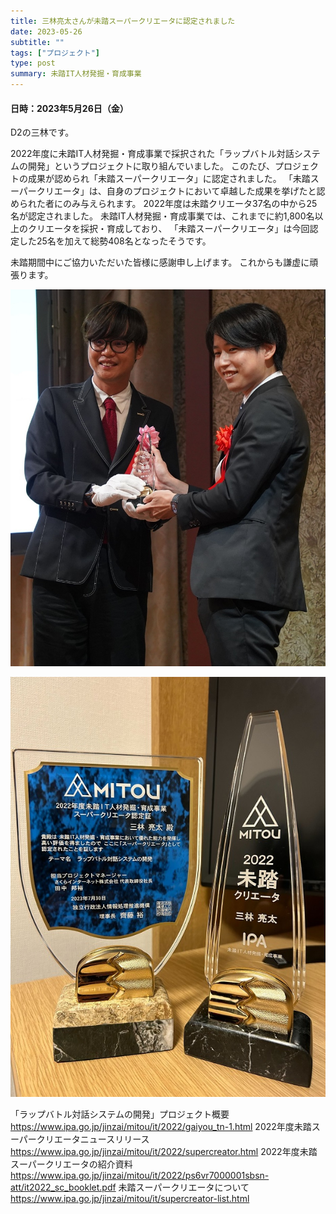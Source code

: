 ```yaml
---
title: 三林亮太さんが未踏スーパークリエータに認定されました
date: 2023-05-26
subtitle: ""
tags: ["プロジェクト"]
type: post
summary: 未踏IT人材発掘・育成事業
---
```



#### 日時：2023年5月26日（金）

D2の三林です。

2022年度に未踏IT人材発掘・育成事業で採択された「ラップバトル対話システムの開発」というプロジェクトに取り組んでいました。
このたび、プロジェクトの成果が認められ「未踏スーパークリエータ」に認定されました。
「未踏スーパークリエータ」は、自身のプロジェクトにおいて卓越した成果を挙げたと認められた者にのみ与えられます。
2022年度は未踏クリエータ37名の中から25名が認定されました。
未踏IT人材発掘・育成事業では、これまでに約1,800名以上のクリエータを採択・育成しており、
「未踏スーパークリエータ」は今回認定した25名を加えて総勢408名となったそうです。

未踏期間中にご協力いただいた皆様に感謝申し上げます。
これからも謙虚に頑張ります。

![](picture1.jpg)

![](picture2.jpg)

「ラップバトル対話システムの開発」プロジェクト概要
https://www.ipa.go.jp/jinzai/mitou/it/2022/gaiyou_tn-1.html
2022年度未踏スーパークリエータニュースリリース
https://www.ipa.go.jp/jinzai/mitou/it/2022/supercreator.html
2022年度未踏スーパークリエータの紹介資料
https://www.ipa.go.jp/jinzai/mitou/it/2022/ps6vr7000001sbsn-att/it2022_sc_booklet.pdf
未踏スーパークリエータについて
https://www.ipa.go.jp/jinzai/mitou/it/supercreator-list.html
